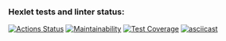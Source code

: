 ### Hexlet tests and linter status:
[![Actions Status](https://github.com/HKreoin/java-project-71/actions/workflows/hexlet-check.yml/badge.svg)](https://github.com/HKreoin/java-project-71/actions)
[![Maintainability](https://api.codeclimate.com/v1/badges/d06795edcb9b6fd2ad51/maintainability)](https://codeclimate.com/github/HKreoin/java-project-71/maintainability)
[![Test Coverage](https://api.codeclimate.com/v1/badges/d06795edcb9b6fd2ad51/test_coverage)](https://codeclimate.com/github/HKreoin/java-project-71/test_coverage)
[![asciicast](https://asciinema.org/a/haRQqMQmHtiSmlHsvynd6UE8B.svg)](https://asciinema.org/a/haRQqMQmHtiSmlHsvynd6UE8B)